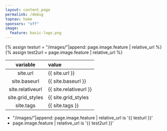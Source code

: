 ```yaml
---
layout: content_page
permalink: /debug
topnav: home
sponsors: "off"
image:
  feature: basic-logo.png
---
```



{% assign testurl = "/images/"|append: page.image.feature | relative_url %}
{% assign test2url = page.image.feature | relative_url %}

| variable  |  value |
|:----------:|:-------|
|site.url | {{ site.url }}|
|site.baseurl | {{ site.baseurl }} |
|site.relativeurl | {{ site.relativeurl }} |
|site.grid_styles | {{ site.grid_styles|join: "," }} |
|site.tags | {{ site.tags }} |

* "/images/"|append: page.image.feature \| relative_url is '{{ testurl }}'
* page.image.feature \| relative_url is '{{ test2url }}'
